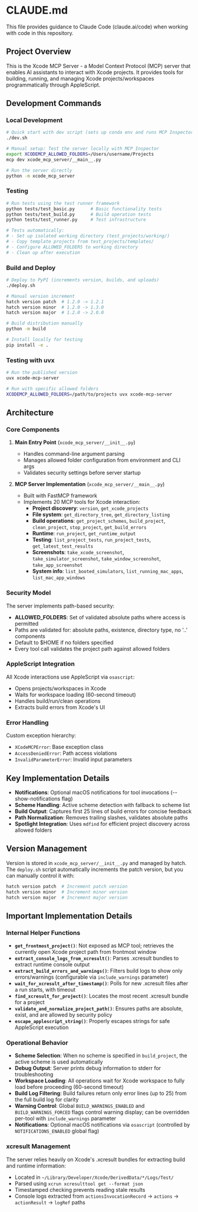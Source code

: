 # CLAUDE.md

This file provides guidance to Claude Code (claude.ai/code) when working with code in this repository.

## Project Overview

This is the Xcode MCP Server - a Model Context Protocol (MCP) server that enables AI assistants to interact with Xcode projects. It provides tools for building, running, and managing Xcode projects/workspaces programmatically through AppleScript.

## Development Commands

### Local Development
```bash
# Quick start with dev script (sets up conda env and runs MCP Inspector)
./dev.sh

# Manual setup: Test the server locally with MCP Inspector
export XCODEMCP_ALLOWED_FOLDERS=/Users/username/Projects
mcp dev xcode_mcp_server/__main__.py

# Run the server directly
python -m xcode_mcp_server
```

### Testing
```bash
# Run tests using the test runner framework
python tests/test_basic.py      # Basic functionality tests
python tests/test_build.py      # Build operation tests
python tests/test_runner.py     # Test infrastructure

# Tests automatically:
# - Set up isolated working directory (test_projects/working/)
# - Copy template projects from test_projects/templates/
# - Configure ALLOWED_FOLDERS to working directory
# - Clean up after execution
```

### Build and Deploy
```bash
# Deploy to PyPI (increments version, builds, and uploads)
./deploy.sh

# Manual version increment
hatch version patch  # 1.2.0 -> 1.2.1
hatch version minor  # 1.2.0 -> 1.3.0
hatch version major  # 1.2.0 -> 2.0.0

# Build distribution manually
python -m build

# Install locally for testing
pip install -e .
```

### Testing with uvx
```bash
# Run the published version
uvx xcode-mcp-server

# Run with specific allowed folders
XCODEMCP_ALLOWED_FOLDERS=/path/to/projects uvx xcode-mcp-server
```

## Architecture

### Core Components

1. **Main Entry Point** (`xcode_mcp_server/__init__.py`)
   - Handles command-line argument parsing
   - Manages allowed folder configuration from environment and CLI args
   - Validates security settings before server startup

2. **MCP Server Implementation** (`xcode_mcp_server/__main__.py`)
   - Built with FastMCP framework
   - Implements 20 MCP tools for Xcode interaction:
     - **Project discovery**: `version`, `get_xcode_projects`
     - **File system**: `get_directory_tree`, `get_directory_listing`
     - **Build operations**: `get_project_schemes`, `build_project`, `clean_project`, `stop_project`, `get_build_errors`
     - **Runtime**: `run_project`, `get_runtime_output`
     - **Testing**: `list_project_tests`, `run_project_tests`, `get_latest_test_results`
     - **Screenshots**: `take_xcode_screenshot`, `take_simulator_screenshot`, `take_window_screenshot`, `take_app_screenshot`
     - **System info**: `list_booted_simulators`, `list_running_mac_apps`, `list_mac_app_windows`

### Security Model

The server implements path-based security:
- **ALLOWED_FOLDERS**: Set of validated absolute paths where access is permitted
- Paths are validated for: absolute paths, existence, directory type, no '..' components
- Default to $HOME if no folders specified
- Every tool call validates the project path against allowed folders

### AppleScript Integration

All Xcode interactions use AppleScript via `osascript`:
- Opens projects/workspaces in Xcode
- Waits for workspace loading (60-second timeout)
- Handles build/run/clean operations
- Extracts build errors from Xcode's UI

### Error Handling

Custom exception hierarchy:
- `XCodeMCPError`: Base exception class
- `AccessDeniedError`: Path access violations
- `InvalidParameterError`: Invalid input parameters

## Key Implementation Details

- **Notifications**: Optional macOS notifications for tool invocations (--show-notifications flag)
- **Scheme Handling**: Active scheme detection with fallback to scheme list
- **Build Output**: Captures first 25 lines of build errors for concise feedback
- **Path Normalization**: Removes trailing slashes, validates absolute paths
- **Spotlight Integration**: Uses `mdfind` for efficient project discovery across allowed folders

## Version Management

Version is stored in `xcode_mcp_server/__init__.py` and managed by hatch. The `deploy.sh` script automatically increments the patch version, but you can manually control it with:
```bash
hatch version patch  # Increment patch version
hatch version minor  # Increment minor version
hatch version major  # Increment major version
```

## Important Implementation Details

### Internal Helper Functions
- **`get_frontmost_project()`**: Not exposed as MCP tool; retrieves the currently open Xcode project path from frontmost window
- **`extract_console_logs_from_xcresult()`**: Parses .xcresult bundles to extract runtime console output
- **`extract_build_errors_and_warnings()`**: Filters build logs to show only errors/warnings (configurable via `include_warnings` parameter)
- **`wait_for_xcresult_after_timestamp()`**: Polls for new .xcresult files after a run starts, with timeout
- **`find_xcresult_for_project()`**: Locates the most recent .xcresult bundle for a project
- **`validate_and_normalize_project_path()`**: Ensures paths are absolute, exist, and are allowed by security policy
- **`escape_applescript_string()`**: Properly escapes strings for safe AppleScript execution

### Operational Behavior
- **Scheme Selection**: When no scheme is specified in `build_project`, the active scheme is used automatically
- **Debug Output**: Server prints debug information to stderr for troubleshooting
- **Workspace Loading**: All operations wait for Xcode workspace to fully load before proceeding (60-second timeout)
- **Build Log Filtering**: Build failures return only error lines (up to 25) from the full build log for clarity
- **Warning Control**: Global `BUILD_WARNINGS_ENABLED` and `BUILD_WARNINGS_FORCED` flags control warning display; can be overridden per-tool with `include_warnings` parameter
- **Notifications**: Optional macOS notifications via `osascript` (controlled by `NOTIFICATIONS_ENABLED` global flag)

### xcresult Management
The server relies heavily on Xcode's .xcresult bundles for extracting build and runtime information:
- Located in `~/Library/Developer/Xcode/DerivedData/*/Logs/Test/`
- Parsed using `xcrun xcresulttool get --format json`
- Timestamped checking prevents reading stale results
- Console logs extracted from `actionsInvocationRecord` → `actions` → `actionResult` → `logRef` paths